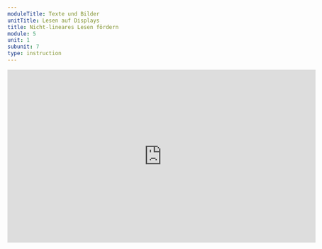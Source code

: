 ```yaml
---
moduleTitle: Texte und Bilder
unitTitle: Lesen auf Displays
title: Nicht-lineares Lesen fördern
module: 5
unit: 1
subunit: 7
type: instruction
---
```



<iframe width="695" height="391" src="https://www.youtube.com/embed/v3RMFWRzdvo" frameborder="0" allow="accelerometer; autoplay; encrypted-media; gyroscope; picture-in-picture" allowfullscreen></iframe>